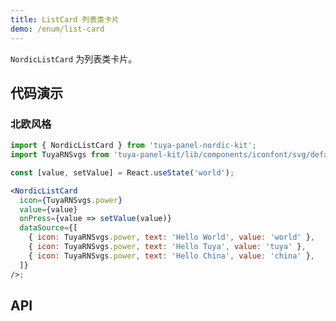 ```yaml
---
title: ListCard 列表类卡片
demo: /enum/list-card
---
```


<Desc>

`NordicListCard` 为列表类卡片。

</Desc>

## 代码演示

### 北欧风格

```jsx
import { NordicListCard } from 'tuya-panel-nordic-kit';
import TuyaRNSvgs from 'tuya-panel-kit/lib/components/iconfont/svg/defaultSvg';

const [value, setValue] = React.useState('world');

<NordicListCard
  icon={TuyaRNSvgs.power}
  value={value}
  onPress={value => setValue(value)}
  dataSource={[
    { icon: TuyaRNSvgs.power, text: 'Hello World', value: 'world' },
    { icon: TuyaRNSvgs.power, text: 'Hello Tuya', value: 'tuya' },
    { icon: TuyaRNSvgs.power, text: 'Hello China', value: 'china' },
  ]}
/>;
```

## API

<API src="../../../node_modules/tuya-panel-style-list-card/lib/index.d.ts" exports='["NordicListCard"]'></API>
